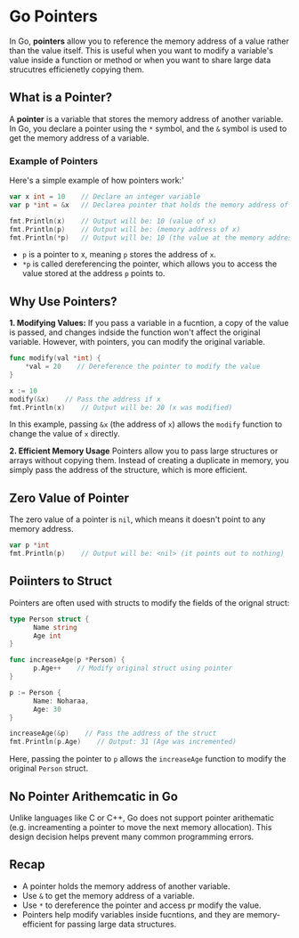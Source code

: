 # Go Pointers

In Go, **pointers** allow you to reference the memory address of a value rather than the value itself. This is useful when you want to modify a variable's value inside a function or method or when you want to share large data strucutres efficienetly copying them.

## What is a Pointer?

A **pointer** is a variable that stores the memory address of another variable. In Go, you declare a pointer using the `*` symbol, and the `&` symbol is used to get the memory address of a variable.

### Example of Pointers

Here's a simple example of how pointers work:'

```go
var x int = 10    // Declare an integer variable
var p *int = &x   // Declarea pointer that holds the memory address of `x`

fmt.Println(x)    // Output will be: 10 (value of x)
fmt.Println(p)    // Output will be: (memory address of x)
fmt.Println(*p)   // Output will be: 10 (the value at the memory address p points to)
```
- `p` is a pointer to x, meaning `p` stores the address of `x`.
- `*p` is called dereferencing the pointer, which allows you to access the value stored at the address `p` points to.

## Why Use Pointers?

**1. Modifying Values:** If you pass a variable in a fucntion, a copy of the value is passed, and changes indside the function won't affect the original variable. However, with pointers, you can modify the original variable.

```go
func modify(val *int) {
    *val = 20    // Dereference the pointer to modify the value
}

x := 10
modify(&x)    // Pass the address if x
fmt.Println(x)    // Output will be: 20 (x was modified)
```
In this example, passing `&x` (the address of `x`) allows the `modify` function to change the value of `x` directly.

**2. Efficient Memory Usage** Pointers allow you to pass large structures or arrays without copying them. Instead of creating a duplicate in memory, you simply pass the address of the structure, which is more efficient.

## Zero Value of Pointer

The zero value of a pointer is `nil`, which means it doesn't point to any memory address.

```go
var p *int
fmt.Println(p)    // Output will be: <nil> (it points out to nothing)
```

## Poiinters to Struct

Pointers are often used with structs to modify the fields of the orignal struct:

```go
type Person struct {
      Name string
      Age int
}

func increaseAge(p *Person) {
      p.Age++    // Modify original struct using pointer
}

p := Person {
      Name: Noharaa,
      Age: 30
}

increaseAge(&p)    // Pass the address of the struct
fmt.Println(p.Age)    // Output: 31 (Age was incremented)
```
Here, passing the pointer to `p` allows the `increaseAge` function to modify the original `Person` struct.

## No Pointer Arithemcatic in Go

Unlike languages like C or C++, Go does not support pointer arithematic (e.g. increamenting a pointer to move the next memory allocation). This design decision helps prevent many common programming errors.

## Recap
- A pointer holds the memory address of another variable.
- Use `&` to get the memory address of a variable.
- Use `*` to dereference the pointer and access pr modify the value.
- Pointers help modify variables inside fucntions, and they are memory-efficient for passing large data structures.
